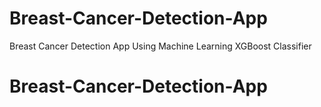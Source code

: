 # Breast-Cancer-Detection-App
 Breast Cancer Detection App Using Machine Learning XGBoost Classifier
# Breast-Cancer-Detection-App

